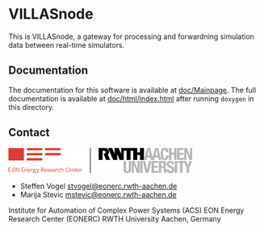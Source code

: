 # VILLASnode

This is VILLASnode, a gateway for processing and forwardning simulation data between real-time simulators.

## Documentation

The documentation for this software is available at [doc/Mainpage](doc/Mainpage.md).
The full documentation is available at [doc/html/index.html](doc/html/index.html) after running `doxygen` in this directory.

## Contact

[![EONERC ACS Logo](doc/pictures/eonerc_logo.png)](http://www.acs.eonerc.rwth-aachen.de)

- Steffen Vogel <stvogel@eonerc.rwth-aachen.de>
- Marija Stevic <mstevic@eonerc.rwth-aachen.de>

Institute for Automation of Complex Power Systems (ACS) 
EON Energy Research Center (EONERC)
RWTH University Aachen, Germany
